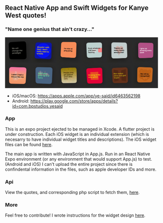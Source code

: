 <h2>React Native App and Swift Widgets for Kanye West quotes!</h2>
<h3>"Name one genius that ain't crazy..."</h3>

<img src="./images/widget-preview-all.jpg" width="768" title="Widgets preview">

- iOS/macOS: https://apps.apple.com/app/ye-said/id6463562198
- Android: https://play.google.com/store/apps/details?id=com.bpstudios.yesaid

<h3>App</h3>
This is an expo project ejected to be managed in Xcode. A flutter project is under construction. Each iOS widget is an individual extension (which is necesarry to have individual widget titles and descriptions). The iOS widget files can be found <a href="./ios-widgets">here</a>.

The main app is written with JavaScript in App.js. Run in an React Native Expo environment (or any environment that would support App.js) to test. (Android and iOS) I can't upload the entire project since there is confindental information in the files, such as apple developer IDs and more.

<h3>Api</h3>
View the quotes, and corresponding php script to fetch them, <a href="./server-side">here</a>.

<h3>More</h3>
Feel free to contribute! I wrote instructions for the widget design <a href="./android-widgets/README.md">here</a>.
